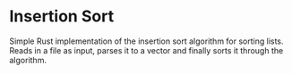 # Insertion Sort    
Simple Rust implementation of the insertion sort algorithm for sorting lists.    
Reads in a file as input, parses it to a vector and finally sorts it through the algorithm.   